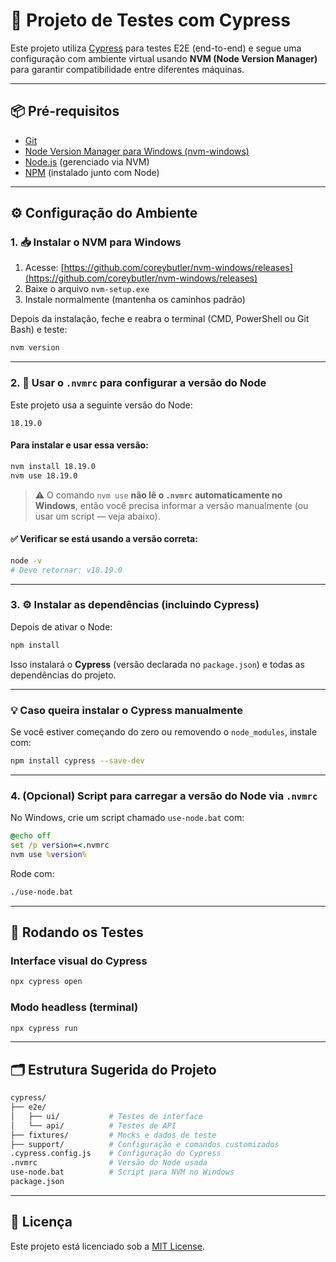 # 🚀 Projeto de Testes com Cypress

Este projeto utiliza [Cypress](https://www.cypress.io/) para testes E2E (end-to-end) e segue uma configuração com ambiente virtual usando **NVM (Node Version Manager)** para garantir compatibilidade entre diferentes máquinas.

---

## 📦 Pré-requisitos

- [Git](https://git-scm.com/)
- [Node Version Manager para Windows (nvm-windows)](https://github.com/coreybutler/nvm-windows/releases)
- [Node.js](https://nodejs.org/) (gerenciado via NVM)
- [NPM](https://www.npmjs.com/) (instalado junto com Node)

---

## ⚙️ Configuração do Ambiente

### 1. 📥 Instalar o NVM para Windows

1. Acesse: [https://github.com/coreybutler/nvm-windows/releases](https://github.com/coreybutler/nvm-windows/releases)
2. Baixe o arquivo `nvm-setup.exe`
3. Instale normalmente (mantenha os caminhos padrão)

Depois da instalação, feche e reabra o terminal (CMD, PowerShell ou Git Bash) e teste:

```bash
nvm version
```

---

### 2. 🔧 Usar o `.nvmrc` para configurar a versão do Node

Este projeto usa a seguinte versão do Node:

```
18.19.0
```

#### Para instalar e usar essa versão:

```bash
nvm install 18.19.0
nvm use 18.19.0
```

> ⚠️ O comando `nvm use` **não lê o `.nvmrc` automaticamente no Windows**, então você precisa informar a versão manualmente (ou usar um script — veja abaixo).

#### ✅ Verificar se está usando a versão correta:

```bash
node -v
# Deve retornar: v18.19.0
```

---

### 3. ⚙️ Instalar as dependências (incluindo Cypress)

Depois de ativar o Node:

```bash
npm install
```

Isso instalará o **Cypress** (versão declarada no `package.json`) e todas as dependências do projeto.

---

### 💡 Caso queira instalar o Cypress manualmente

Se você estiver começando do zero ou removendo o `node_modules`, instale com:

```bash
npm install cypress --save-dev
```

---

### 4. (Opcional) Script para carregar a versão do Node via `.nvmrc`

No Windows, crie um script chamado `use-node.bat` com:

```bat
@echo off
set /p version=<.nvmrc
nvm use %version%
```

Rode com:

```bash
./use-node.bat
```

---

## 🧪 Rodando os Testes

### Interface visual do Cypress

```bash
npx cypress open
```

### Modo headless (terminal)

```bash
npx cypress run
```

---

## 🗂 Estrutura Sugerida do Projeto

```bash
cypress/
├── e2e/
│   ├── ui/           # Testes de interface
│   └── api/          # Testes de API
├── fixtures/         # Mocks e dados de teste
├── support/          # Configuração e comandos customizados
.cypress.config.js    # Configuração do Cypress
.nvmrc                # Versão do Node usada
use-node.bat          # Script para NVM no Windows
package.json
```

---

## 📄 Licença

Este projeto está licenciado sob a [MIT License](LICENSE).
